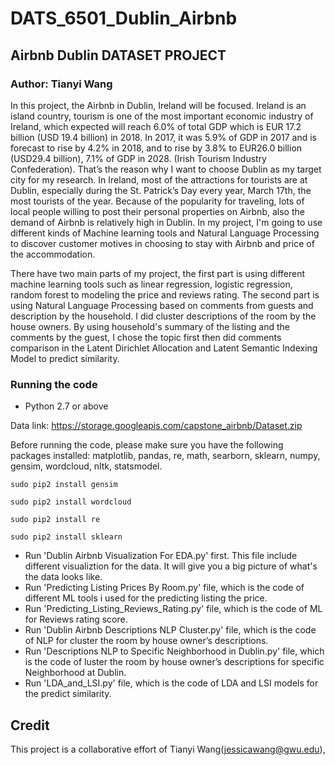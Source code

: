 # DATS_6501_Dublin_Airbnb


##  Airbnb Dublin DATASET PROJECT
### Author: Tianyi Wang

In this project, the Airbnb in Dublin, Ireland will be focused. Ireland is an island country, tourism is one of the most important economic industry of Ireland, which expected will reach 6.0% of total GDP which is EUR 17.2 billion (USD 19.4 billion) in 2018. In 2017, it was 5.9% of GDP in 2017 and is forecast to rise by 4.2% in 2018, and to rise by 3.8% to EUR26.0 billion (USD29.4 billion), 7.1% of GDP in 2028. (Irish Tourism Industry Confederation). That’s the reason why I want to choose Dublin as my target city for my research. In Ireland, most of the attractions for tourists are at Dublin, especially during the St. Patrick’s Day every year, March 17th, the most tourists of the year. Because of the popularity for traveling, lots of local people willing to post their personal properties on Airbnb, also the demand of Airbnb is relatively high in Dublin. In my project, I'm going to use different kinds of Machine learning tools and Natural Language Processing to discover customer motives in choosing to stay with Airbnb and price of the accommodation.


There have two main parts of my project, the first part is using different machine learning tools such as linear regression, logistic regression, random forest to modeling the price and reviews rating. The second part is using Natural Language Processing based on comments from guests and description by the household. I did cluster descriptions of the room by the house owners.  By using household's summary of the listing and the comments by the guest, I chose the topic first then did comments comparison in the Latent Dirichlet Allocation and Latent Semantic Indexing Model to predict similarity.



### Running the code

* Python 2.7 or above

Data link: https://storage.googleapis.com/capstone_airbnb/Dataset.zip



Before running the code, please make sure you have the following packages installed:  matplotlib, pandas, re, math, searborn, sklearn, numpy, gensim, wordcloud, nltk, statsmodel. 



```
sudo pip2 install gensim
```
```
sudo pip2 install wordcloud

```
```
sudo pip2 install re
```
```
sudo pip2 install sklearn

```

* Run 'Dublin Airbnb Visualization For EDA.py' first. This file include different visualiztion for the data. It will give you a big picture of what's the data looks like. 
* Run 'Predicting Listing Prices By Room.py' file, which is the code of different ML tools i used for the predicting listing the price. 
* Run 'Predicting_Listing_Reviews_Rating.py' file, which is the code of ML for Reviews rating score.
* Run 'Dublin Airbnb Descriptions NLP Cluster.py' file, which is the code of NLP for cluster the room by house owner’s descriptions.
* Run 'Descriptions NLP to Specific Neighborhood in Dublin.py' file, which is the code of luster the room by house owner’s descriptions for specific Neighborhood at Dublin.
* Run 'LDA_and_LSI.py' file, which is the code of  LDA and LSI models for the	predict similarity.






## Credit
This project is a collaborative effort of Tianyi Wang(jessicawang@gwu.edu),
